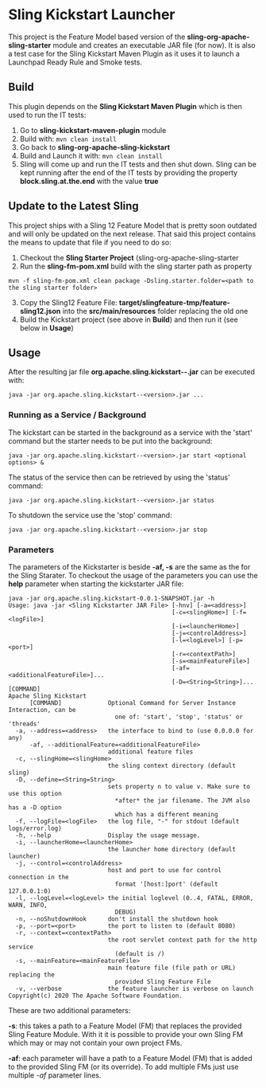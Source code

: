 # Sling Kickstart Launcher

This project is the Feature Model based version of the **sling-org-apache-sling-starter**
module and creates an executable JAR file (for now).
It is also a test case for the Sling Kickstart Maven Plugin as it uses it
to launch a Launchpad Ready Rule and Smoke tests.

## Build

This plugin depends on the **Sling Kickstart Maven Plugin** which is then used to run the IT tests:

1. Go to **sling-kickstart-maven-plugin** module
2. Build with: `mvn clean install`
3. Go back to **sling-org-apache-sling-kickstart**
4. Build and Launch it with: `mvn clean install`
5. Sling will come up and run the IT tests and then shut down. Sling can be
   kept running after the end of the IT tests by providing the property
   **block.sling.at.the.end** with the value **true**

## Update to the Latest Sling

This project ships with a Sling 12 Feature Model that is pretty soon outdated
and will only be updated on the next release.
That said this project contains the means to update that file if you need to do so:

1. Checkout the **Sling Starter Project** (sling-org-apache-sling-starter
2. Run the **sling-fm-pom.xml** build with the sling starter path as property
```
mvn -f sling-fm-pom.xml clean package -Dsling.starter.folder=<path to the sling starter folder>
```
3. Copy the Sling12 Feature File: **target/slingfeature-tmp/feature-sling12.json** into the
**src/main/resources** folder replacing the old one
4. Build the Kickstart project (see above in **Build**) and then run it (see below in **Usage**)

## Usage

After the resulting jar file **org.apache.sling.kickstart--<version>.jar**
can be executed with:
```
java -jar org.apache.sling.kickstart--<version>.jar ...
```

### Running as a Service / Background

The kickstart can be started in the background as a service with the 'start'
command but the starter needs to be put into the background:
```
java -jar org.apache.sling.kickstart--<version>.jar start <optional options> &
```

The status of the service then can be retrieved by using the 'status' command:
```
java -jar org.apache.sling.kickstart--<version>.jar status
```

To shutdown the service use the 'stop' command:
```
java -jar org.apache.sling.kickstart--<version>.jar stop
```

### Parameters

The parameters of the Kickstarter is beside **-af, -s** are the same as
the for the Sling Starater. To checkout the usage of the parameters you
can use the **help** parameter when starting the kickstarter JAR file:

```
java -jar org.apache.sling.kickstart-0.0.1-SNAPSHOT.jar -h
Usage: java -jar <Sling Kickstarter JAR File> [-hnv] [-a=<address>]
                                              [-c=<slingHome>] [-f=<logFile>]
                                              [-i=<launcherHome>]
                                              [-j=<controlAddress>]
                                              [-l=<logLevel>] [-p=<port>]
                                              [-r=<contextPath>]
                                              [-s=<mainFeatureFile>]
                                              [-af=<additionalFeatureFile>]...
                                              [-D=<String=String>]... [COMMAND]
Apache Sling Kickstart
      [COMMAND]             Optional Command for Server Instance Interaction, can be
                              one of: 'start', 'stop', 'status' or 'threads'
  -a, --address=<address>   the interface to bind to (use 0.0.0.0 for any)
      -af, --additionalFeature=<additionalFeatureFile>
                            additional feature files
  -c, --slingHome=<slingHome>
                            the sling context directory (default sling)
  -D, --define=<String=String>
                            sets property n to value v. Make sure to use this option
                              *after* the jar filename. The JVM also has a -D option
                              which has a different meaning
  -f, --logFile=<logFile>   the log file, "-" for stdout (default logs/error.log)
  -h, --help                Display the usage message.
  -i, --launcherHome=<launcherHome>
                            the launcher home directory (default launcher)
  -j, --control=<controlAddress>
                            host and port to use for control connection in the
                              format '[host:]port' (default 127.0.0.1:0)
  -l, --logLevel=<logLevel> the initial loglevel (0..4, FATAL, ERROR, WARN, INFO,
                              DEBUG)
  -n, --noShutdownHook      don't install the shutdown hook
  -p, --port=<port>         the port to listen to (default 8080)
  -r, --context=<contextPath>
                            the root servlet context path for the http service
                              (default is /)
  -s, --mainFeature=<mainFeatureFile>
                            main feature file (file path or URL) replacing the
                              provided Sling Feature File
  -v, --verbose             the feature launcher is verbose on launch
Copyright(c) 2020 The Apache Software Foundation.
```

These are two additional parameters:

**-s**: this takes a path to a Feature Model (FM) that replaces the provided
Sling Feature Module. With it it is possible to provide your own Sling FM
which may or may not contain your own project FMs.

**-af**: each parameter will have a path to a Feature Model (FM) that is
added to the provided Sling FM (or its override). To add multiple FMs just
use multiple *-af* parameter lines.